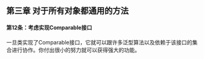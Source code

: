 ## 第三章 对于所有对象都通用的方法

#### 第12条：考虑实现Comparable接口

一旦类实现了Comparable接口，它就可以跟许多泛型算法以及依赖于该接口的集合进行协作。你付出很小的努力就可以获得强大的功能。